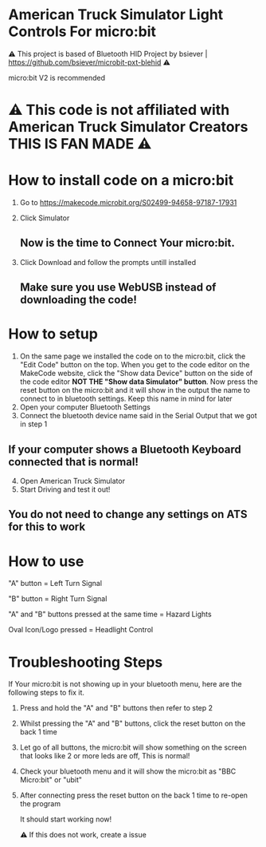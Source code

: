 # American Truck Simulator Light Controls For micro:bit
  ⚠️ This project is based of Bluetooth HID Project by bsiever | https://github.com/bsiever/microbit-pxt-blehid ⚠️

micro:bit V2 is recommended 

# ⚠️ This code is not affiliated with American Truck Simulator Creators THIS IS FAN MADE ⚠️

# How to install code on a micro:bit
 1. Go to https://makecode.microbit.org/S02499-94658-97187-17931
 2. Click Simulator

     ## Now is the time to Connect Your micro:bit.

 4. Click Download and follow the prompts untill installed
    ## Make sure you use WebUSB instead of downloading the code!

# How to setup
 1. On the same page we installed the code on to the micro:bit, click the "Edit Code" button on the top. When you get to the code editor on the MakeCode website, click the "Show data Device" button on the side of the code editor **NOT THE "Show data Simulator" button**. Now press the reset button on the micro:bit and it will show in the output the name to connect to in bluetooth settings. Keep this name in mind for later
 2. Open your computer Bluetooth Settings 
 3. Connect the bluetooth device name said in the Serial Output that we got in step 1
## If your computer shows a Bluetooth Keyboard connected that is normal!
 4. Open American Truck Simulator
 5. Start Driving and test it out!
## You do not need to change any settings on ATS for this to work

# How to use
 
 "A" button = Left Turn Signal
 
 "B" button = Right Turn Signal
 
 "A" and "B" buttons pressed at the same time = Hazard Lights
 
 Oval Icon/Logo pressed = Headlight Control

 # Troubleshooting Steps
  
   If Your micro:bit is not showing up in your bluetooth menu, here are the following steps to fix it.

   1. Press and hold the "A" and "B" buttons then refer to step 2
   2. Whilst pressing the "A" and "B" buttons, click the reset button on the back 1 time
   3. Let go of all buttons, the micro:bit will show something on the screen that looks like 2 or more leds are off, This is normal!
   4. Check your bluetooth menu and it will show the micro:bit as "BBC Micro:bit" or "ubit"
   5. After connecting press the reset button on the back 1 time to re-open the program

      It should start working now!

      ⚠️ If this does not work, create a issue
